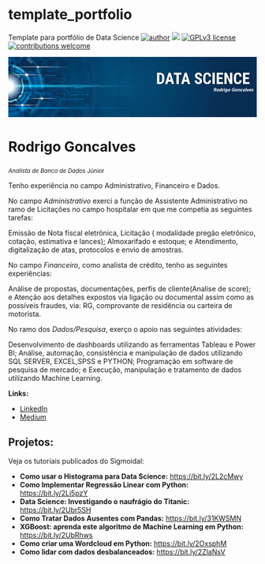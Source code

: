 # template_portfolio
Template para portfólio de Data Science
[![author](https://img.shields.io/badge/author-RodrigoGonc-red.svg)](https://www.linkedin.com/in/rodrigo-gon%C3%A7alves-a22b6012a/) [![](https://img.shields.io/badge/python-3.7+-blue.svg)](https://www.python.org/downloads/release/python-365/) [![GPLv3 license](https://img.shields.io/badge/License-GPLv3-blue.svg)](http://perso.crans.org/besson/LICENSE.html) [![contributions welcome](https://img.shields.io/badge/contributions-welcome-brightgreen.svg?style=flat)](https://github.com/RodriguoGoncalves/Sigmoidal_data_science)

<p align="center">
  <img src="banner2.png" >
</p>

# Rodrigo Goncalves
<sub>*Analista de Banco de Dados* Júnior</sub>

Tenho experiência no campo Administrativo, Financeiro e Dados.

No  campo *Administrativo* exerci a função de Assistente Administrativo no ramo de Licitações no campo hospitalar em que  me competia as seguintes tarefas: 

Emissão de Nota fiscal eletrônica, Licitação ( modalidade pregão eletrônico, cotação, estimativa e lances);
Almoxarifado e estoque; e Atendimento, digitalização de atas, protocolos e envio de amostras. 

No campo *Financeiro*,  como analista de crédito, tenho as seguintes experiências: 

Análise de propostas, documentações, perfis de cliente(Analise de score); e Atenção aos detalhes expostos via ligação ou documental assim como as possíveis fraudes, via: RG, comprovante de residência ou  carteira de motorista. 


No ramo dos *Dados/Pesquisa*, exerço o apoio nas seguintes atividades: 

Desenvolvimento de dashboards utilizando as ferramentas Tableau e Power BI; Análise, automação, consistência e manipulação de dados utilizando SQL SERVER, EXCEL,SPSS e PYTHON;  Programação em software de pesquisa de mercado; e Execução, manipulação e tratamento de dados utilizando Machine Learning.


**Links:**
* [LinkedIn](https://www.linkedin.com/in/rodrigo-gon%C3%A7alves-a22b6012a/)
* [Medium](https://medium.com/@rodriguogoncalves)


## Projetos:
Veja os tutoriais publicados do Sigmoidal:

* **Como usar o Histograma para Data Science:** https://bit.ly/2L2cMwy
* **Como Implementar Regressão Linear com Python:** https://bit.ly/2Li5pzY
* **Data Science: Investigando o naufrágio do Titanic:** https://bit.ly/2Ubr5SH
* **Como Tratar Dados Ausentes com Pandas:** https://bit.ly/31KWSMN
* **XGBoost: aprenda este algoritmo de Machine Learning em Python:** https://bit.ly/2UbRhws
* **Como criar uma Wordcloud em Python:** https://bit.ly/2OxsphM
* **Como lidar com dados desbalanceados:** https://bit.ly/2ZlaNsV
